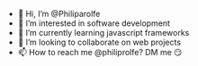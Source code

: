 - 👋 Hi, I’m @Philiparolfe
- 👀 I’m interested in software development
- 🌱 I’m currently learning javascript frameworks
- 💞️ I’m looking to collaborate on web projects
- 📫 How to reach me @philiprolfe? DM me 😏

<!---
Philiparolfe/Philiparolfe is a ✨ special ✨ repository because its `README.md` (this file) appears on your GitHub profile.
You can click the Preview link to take a look at your changes.
--->
